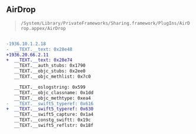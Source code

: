 ## AirDrop

> `/System/Library/PrivateFrameworks/Sharing.framework/PlugIns/AirDrop.appex/AirDrop`

```diff

-1936.10.1.2.18
-  __TEXT.__text: 0x28e48
+1936.20.66.2.11
+  __TEXT.__text: 0x28e74
   __TEXT.__auth_stubs: 0x1790
   __TEXT.__objc_stubs: 0x2ee0
   __TEXT.__objc_methlist: 0x7c0

   __TEXT.__oslogstring: 0x599
   __TEXT.__objc_classname: 0x1dd
   __TEXT.__objc_methtype: 0xea4
-  __TEXT.__swift5_typeref: 0x616
+  __TEXT.__swift5_typeref: 0x630
   __TEXT.__swift5_capture: 0x1a4
   __TEXT.__constg_swiftt: 0x19c
   __TEXT.__swift5_reflstr: 0x18f

```
